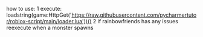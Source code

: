 how to use:
1 execute: loadstring(game:HttpGet('https://raw.githubusercontent.com/pycharmertutor/roblox-script/main/loader.lua'))()
2 if rainbowfriends has any issues reexecute when a monster spawns
